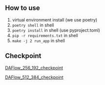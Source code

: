 ## How to use

1. virtual environment install (we use poetry)
2. `poetry shell` in shell
3. `poetry install` in shell (use pyproject.toml)
4. `pip -r requirements.txt` in shell
5. `make -j 2 run_app` in shell

## Checkpoint

[DAFlow_256_192_checkpoint](https://www.dropbox.com/s/lc90lac0ha135op/038_model_all_256_part2.pt?dl=0)

[DAFlow_512_384_checkpoint](https://www.dropbox.com/s/kg9e0m6sr2j3fp0/003_allbody_512_upscale_low_lr.pt?dl=0)